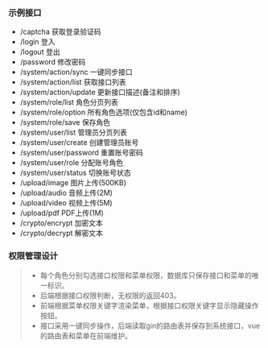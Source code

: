 ### 示例接口
- /captcha 获取登录验证码
- /login 登入
- /logout 登出
- /password 修改密码
- /system/action/sync 一键同步接口
- /system/action/list 获取接口列表
- /system/action/update 更新接口描述(备注和排序)
- /system/role/list 角色分页列表
- /system/role/option 所有角色选项(仅包含id和name)
- /system/role/save 保存角色
- /system/user/list 管理员分页列表
- /system/user/create 创建管理员账号
- /system/user/password 重置账号密码
- /system/user/role 分配账号角色
- /system/user/status 切换账号状态
- /upload/image 图片上传(500KB)
- /upload/audio 音频上传(2M)
- /upload/video 视频上传(5M)
- /upload/pdf PDF上传(1M)
- /crypto/encrypt 加密文本
- /crypto/decrypt 解密文本

### 权限管理设计
> - 每个角色分别勾选接口权限和菜单权限，数据库只保存接口和菜单的唯一标识。
> - 后端根据接口权限判断，无权限的返回403。
> - 前端根据菜单权限关键字渲染菜单，根据接口权限关键字显示隐藏操作按钮。
> - 接口采用一键同步操作，后端读取gin的路由表并保存到系统接口，vue的路由表和菜单在前端维护。
